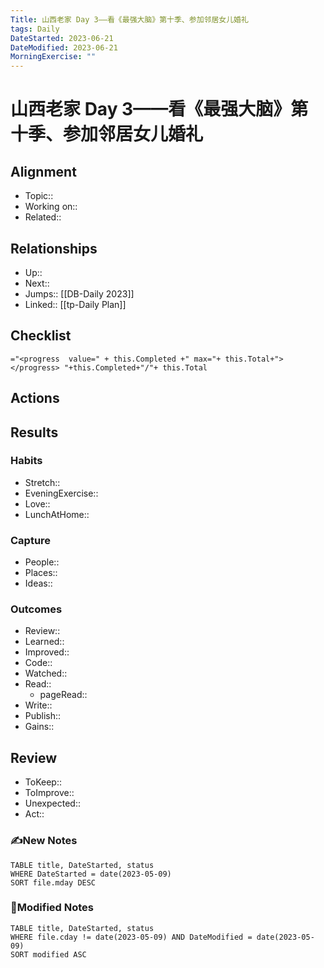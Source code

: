 ```yaml
---
Title: 山西老家 Day 3——看《最强大脑》第十季、参加邻居女儿婚礼
tags: Daily
DateStarted: 2023-06-21
DateModified: 2023-06-21
MorningExercise: ""
---
```

# 山西老家 Day 3——看《最强大脑》第十季、参加邻居女儿婚礼
## Alignment
- Topic::
- Working on::
- Related::
## Relationships
- Up:: 
- Next::
- Jumps:: [[DB-Daily 2023]]
- Linked:: [[tp-Daily Plan]]
## Checklist
`="<progress  value=" + this.Completed +" max="+ this.Total+"></progress> "+this.Completed+"/"+ this.Total`
## Actions
## Results 
### Habits
- Stretch::  
- EveningExercise::
- Love::
- LunchAtHome:: 
### Capture
- People:: 
- Places::
- Ideas:: 
### Outcomes
- Review::  
- Learned::
- Improved:: 
- Code::
- Watched::
- Read:: 
	- pageRead::
- Write::
- Publish::
- Gains::
## Review
- ToKeep::  
- ToImprove::  
- Unexpected::  
- Act::
### ✍️New Notes

```dataview
TABLE title, DateStarted, status
WHERE DateStarted = date(2023-05-09)
SORT file.mday DESC
```

### 📝Modified Notes

```dataview
TABLE title, DateStarted, status
WHERE file.cday != date(2023-05-09) AND DateModified = date(2023-05-09)
SORT modified ASC
```
